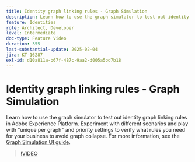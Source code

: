 ```yaml
---
title: Identity graph linking rules - Graph Simulation
description: Learn how to use the graph simulator to test out identity graph linking rules in Adobe Experience Platform. Experiment with different scenarios and play with "unique per graph" and priority settings to verify what rules you need for your business to avoid graph collapse.
feature: Identities
role: Architect, Developer
level: Intermediate
doc-type: Feature Video
duration: 355
last-substantial-update: 2025-02-04
jira: KT-16287
exl-id: d10a811a-b67f-487c-9aa2-d005a5bd7b18
---
```

# Identity graph linking rules - Graph Simulation

Learn how to use the graph simulator to test out identity graph linking rules in Adobe Experience Platform. Experiment with different scenarios and play with "unique per graph" and priority settings to verify what rules you need for your business to avoid graph collapse. For more information, see the [Graph Simulation UI guide](https://experienceleague.adobe.com/en/docs/experience-platform/identity/features/identity-graph-linking-rules/graph-simulation).

>[!VIDEO](https://video.tv.adobe.com/v/3444032/?learn=on&enablevpops)
